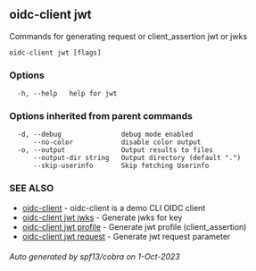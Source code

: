 ## oidc-client jwt

Commands for generating request or client_assertion jwt or jwks

```
oidc-client jwt [flags]
```

### Options

```
  -h, --help   help for jwt
```

### Options inherited from parent commands

```
  -d, --debug               debug mode enabled
      --no-color            disable color output
  -o, --output              Output results to files
      --output-dir string   Output directory (default ".")
      --skip-userinfo       Skip fetching Userinfo
```

### SEE ALSO

* [oidc-client](oidc-client.md)	 - oidc-client is a demo CLI OIDC client
* [oidc-client jwt jwks](oidc-client_jwt_jwks.md)	 - Generate jwks for key
* [oidc-client jwt profile](oidc-client_jwt_profile.md)	 - Generate jwt profile (client_assertion)
* [oidc-client jwt request](oidc-client_jwt_request.md)	 - Generate jwt request parameter

###### Auto generated by spf13/cobra on 1-Oct-2023
